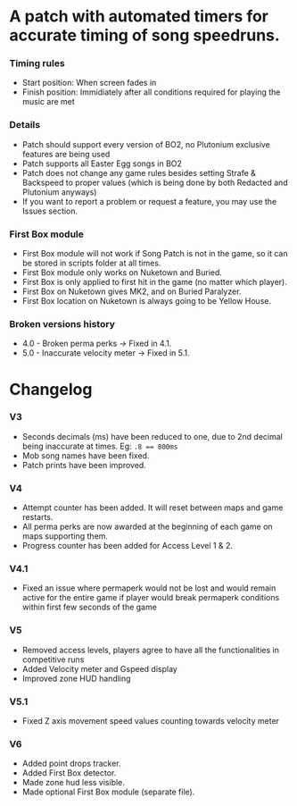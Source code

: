 # A patch with automated timers for accurate timing of song speedruns.

### Timing rules
- Start position: When screen fades in </br>
- Finish position: Immidiately after all conditions required for playing the music are met </br>

### Details
- Patch should support every version of BO2, no Plutonium exclusive features are being used </br>
- Patch supports all Easter Egg songs in BO2 </br>
- Patch does not change any game rules besides setting Strafe & Backspeed to proper values (which is being done by both Redacted and Plutonium anyways) </br>
- If you want to report a problem or request a feature, you may use the Issues section. </br>

### First Box module
- First Box module will not work if Song Patch is not in the game, so it can be stored in scripts folder at all times. </br>
- First Box module only works on Nuketown and Buried. </br>
- First Box is only applied to first hit in the game (no matter which player). </br>
- First Box on Nuketown gives MK2, and on Buried Paralyzer. </br>
- First Box location on Nuketown is always going to be Yellow House. </br>

### Broken versions history
- 4.0 - Broken perma perks -> Fixed in 4.1. </br>
- 5.0 - Inaccurate velocity meter -> Fixed in 5.1. </br>

# Changelog
### V3
- Seconds decimals (ms) have been reduced to one, due to 2nd decimal being inaccurate at times. Eg: `.8 == 800ms`
- Mob song names have been fixed.
- Patch prints have been improved.

### V4
- Attempt counter has been added. It will reset between maps and game restarts.
- All perma perks are now awarded at the beginning of each game on maps supporting them.
- Progress counter has been added for Access Level 1 & 2.

### V4.1
- Fixed an issue where permaperk would not be lost and would remain active for the entire game if player would break permaperk conditions within first few seconds of the game

### V5
- Removed access levels, players agree to have all the functionalities in competitive runs
- Added Velocity meter and Gspeed display
- Improved zone HUD handling

### V5.1
- Fixed Z axis movement speed values counting towards velocity meter

### V6
- Added point drops tracker.
- Added First Box detector.
- Made zone hud less visible.
- Made optional First Box module (separate file).